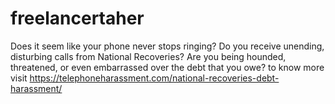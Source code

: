 # freelancertaher
Does it seem like your phone never stops ringing? Do you receive unending, disturbing calls from National Recoveries? Are you being hounded, threatened, or even embarrassed over the debt that you owe? to know more visit https://telephoneharassment.com/national-recoveries-debt-harassment/
